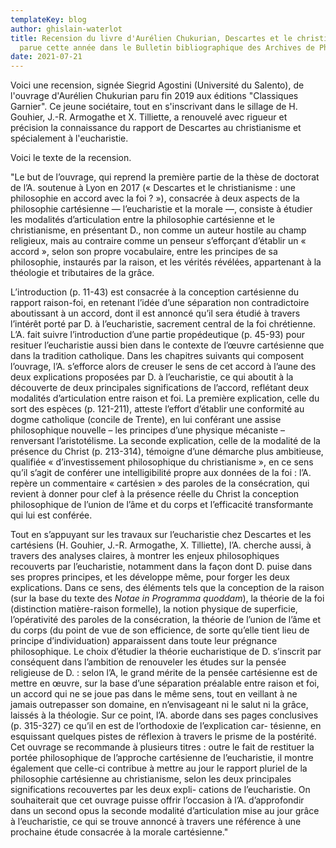 ```yaml
---
templateKey: blog
author: ghislain-waterlot
title: Recension du livre d'Aurélien Chukurian, Descartes et le christianisme,
  parue cette année dans le Bulletin bibliographique des Archives de Philosophie
date: 2021-07-21
---
```

Voici une recension, signée Siegrid Agostini (Université du Salento), de l'ouvrage d'Aurélien Chukurian paru fin 2019 aux éditions "Classiques Garnier". Ce jeune sociétaire, tout en s'inscrivant dans le sillage de H. Gouhier, J.-R. Armogathe et X. Tilliette, a renouvelé avec rigueur et précision la connaissance du rapport de Descartes au christianisme et spécialement à l'eucharistie.

Voici le texte de la recension.

"Le but de l’ouvrage, qui reprend la première partie de la thèse de doctorat de l’A. soutenue à Lyon en 2017 (« Descartes et le christianisme : une philosophie en accord avec la foi ? »), consacrée à deux aspects de la philosophie cartésienne — l’eucharistie et la morale —, consiste à étudier les modalités d’articulation entre la philosophie cartésienne et le christianisme, en présentant D., non comme un auteur hostile au champ religieux, mais au contraire comme un penseur s’efforçant d’établir un « accord », selon son propre vocabulaire, entre les principes de sa philosophie, instaurés par la raison, et les vérités révélées, appartenant à la théologie et tributaires de la grâce.

L’introduction (p. 11-43) est consacrée à la conception cartésienne du rapport raison-foi, en retenant l’idée d’une séparation non contradictoire aboutissant à un accord, dont il est annoncé qu’il sera étudié à travers l’intérêt porté par D. à l’eucharistie, sacrement central de la foi chrétienne. L’A. fait suivre l’introduction d’une partie propédeutique (p. 45-93) pour resituer l’eucharistie aussi bien dans le contexte de l’œuvre cartésienne que dans la tradition catholique. Dans les chapitres suivants qui composent l’ouvrage, l’A. s’efforce alors de creuser le sens de cet accord à l’aune des deux explications proposées par D. à l’eucharistie, ce qui aboutit à la découverte de deux principales significations de l’accord, reflétant deux modalités d’articulation entre raison et foi. La première explication, celle du sort des espèces (p. 121-211), atteste l’effort d’établir une conformité au dogme catholique (concile de Trente), en lui conférant une assise philosophique nouvelle – les principes d’une physique mécaniste – renversant l’aristotélisme. La seconde explication, celle de la modalité de la présence du Christ (p. 213-314), témoigne d’une démarche plus ambitieuse, qualifiée « d’investissement philosophique du christianisme », en ce sens qu’il s’agit de conférer une intelligibilité propre aux données de la foi : l’A. repère un commentaire « cartésien » des paroles de la consécration, qui revient à donner pour clef à la présence réelle du Christ la conception philosophique de l’union de l’âme et du corps et l’efficacité transformante qui lui est conférée.

Tout en s’appuyant sur les travaux sur l’eucharistie chez Descartes et les cartésiens (H. Gouhier, J.-R. Armogathe, X. Tilliette), l’A. cherche aussi, à travers des analyses claires, à montrer les enjeux philosophiques recouverts par l’eucharistie, notamment dans la façon dont D. puise dans ses propres principes, et les développe même, pour forger les deux explications. Dans ce sens, des éléments tels que la conception de la raison (sur la base du texte des *Notae in Programma quoddam*), la théorie de la foi (distinction matière-raison formelle), la notion physique de superficie, l’opérativité des paroles de la consécration, la théorie de l’union de l’âme et du corps (du point de vue de son efficience, de sorte qu’elle tient lieu de principe d’individuation) apparaissent dans toute leur prégnance philosophique. Le choix d’étudier la théorie eucharistique de D. s’inscrit par conséquent dans l’ambition de renouveler les études sur la pensée religieuse de D. : selon l’A, le grand mérite de la pensée cartésienne est de mettre en œuvre, sur la base d’une séparation préalable entre raison et foi, un accord qui ne se joue pas dans le même sens, tout en veillant à ne jamais outrepasser son domaine, en n’envisageant ni le salut ni la grâce, laissés à la théologie. Sur ce point, l’A. aborde dans ses pages conclusives (p. 315-327) ce qu’il en est de l’orthodoxie de l’explication car- tésienne, en esquissant quelques pistes de réflexion à travers le prisme de la postérité. Cet ouvrage se recommande à plusieurs titres : outre le fait de restituer la portée philosophique de l’approche cartésienne de l’eucharistie, il montre également que celle-ci contribue à mettre au jour le rapport pluriel de la philosophie cartésienne au christianisme, selon les deux principales significations recouvertes par les deux expli- cations de l’eucharistie. On souhaiterait que cet ouvrage puisse offrir l’occasion à l’A. d’approfondir dans un second opus la seconde modalité d’articulation mise au jour grâce à l’eucharistie, ce qui se trouve annoncé à travers une référence à une prochaine étude consacrée à la morale cartésienne."